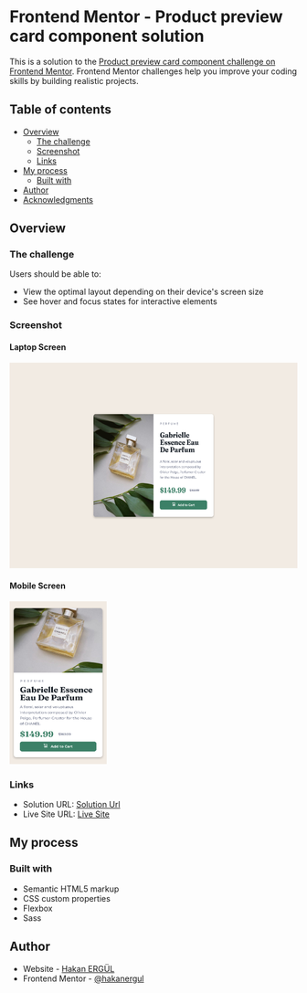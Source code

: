 # Frontend Mentor - Product preview card component solution

This is a solution to the [Product preview card component challenge on Frontend Mentor](https://www.frontendmentor.io/challenges/product-preview-card-component-GO7UmttRfa). Frontend Mentor challenges help you improve your coding skills by building realistic projects. 

## Table of contents

- [Overview](#overview)
  - [The challenge](#the-challenge)
  - [Screenshot](#screenshot)
  - [Links](#links)
- [My process](#my-process)
  - [Built with](#built-with)
- [Author](#author)
- [Acknowledgments](#acknowledgments)


## Overview

### The challenge

Users should be able to:

- View the optimal layout depending on their device's screen size
- See hover and focus states for interactive elements

### Screenshot

#### Laptop Screen
<img src="./assets/images/ss_1440x900.png" width="620" height="360" />

#### Mobile Screen
<img src="./assets/images/ss_375x667.png" width="170" height="285" />

### Links

- Solution URL: [Solution Url](https://www.frontendmentor.io/solutions/flexbox-media-queries-sass-R98HEyrbVT)
- Live Site URL: [Live Site](https://glittering-arithmetic-ebf33a.netlify.app/)

## My process

### Built with

- Semantic HTML5 markup
- CSS custom properties
- Flexbox
- Sass

## Author

- Website - [Hakan ERGÜL](https://hakanergul.github.io)
- Frontend Mentor - [@hakanergul](https://www.frontendmentor.io/profile/hakanergul)

